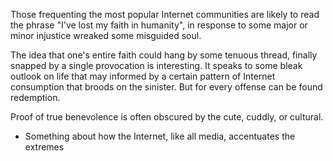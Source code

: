 Those frequenting the most popular Internet communities are likely to
read the phrase "I've lost my faith in humanity", in response to some
major or minor injustice wreaked some misguided soul.

The idea that one's entire faith could hang by some tenuous thread, finally
snapped by a single provocation is interesting. It speaks to some bleak
outlook on life that may informed by a certain pattern of Internet consumption
that broods on the sinister. But for every offense can be found redemption. 

Proof of true benevolence is often obscured by the cute, cuddly, or
cultural. 

* Something about how the Internet, like all media, accentuates the
  extremes

